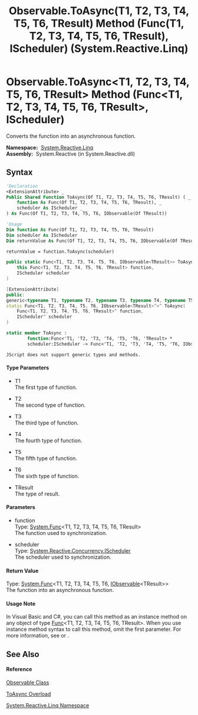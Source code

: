 ﻿---
title: Observable.ToAsync(T1, T2, T3, T4, T5, T6, TResult) Method (Func(T1, T2, T3, T4, T5, T6, TResult), IScheduler) (System.Reactive.Linq)
TOCTitle: ToAsync(T1, T2, T3, T4, T5, T6, TResult) Method (Func(T1, T2, T3, T4, T5, T6, TResult), IScheduler)
ms:assetid: M:System.Reactive.Linq.Observable.ToAsync``7(System.Func{``0,``1,``2,``3,``4,``5,``6},System.Reactive.Concurrency.IScheduler)
ms:mtpsurl: https://msdn.microsoft.com/en-us/library/Hh229630(v=VS.103)
ms:contentKeyID: 36069045
ms.date: 06/28/2011
mtps_version: v=VS.103
dev_langs:
- vb
- csharp
- c++
- fsharp
- jscript
---

# Observable.ToAsync\<T1, T2, T3, T4, T5, T6, TResult\> Method (Func\<T1, T2, T3, T4, T5, T6, TResult\>, IScheduler)

Converts the function into an asynchronous function.

**Namespace:**  [System.Reactive.Linq](hh211929\(v=vs.103\).md)  
**Assembly:**  System.Reactive (in System.Reactive.dll)

## Syntax

``` vb
'Declaration
<ExtensionAttribute> _
Public Shared Function ToAsync(Of T1, T2, T3, T4, T5, T6, TResult) ( _
    function As Func(Of T1, T2, T3, T4, T5, T6, TResult), _
    scheduler As IScheduler _
) As Func(Of T1, T2, T3, T4, T5, T6, IObservable(Of TResult))
```

``` vb
'Usage
Dim function As Func(Of T1, T2, T3, T4, T5, T6, TResult)
Dim scheduler As IScheduler
Dim returnValue As Func(Of T1, T2, T3, T4, T5, T6, IObservable(Of TResult))

returnValue = function.ToAsync(scheduler)
```

``` csharp
public static Func<T1, T2, T3, T4, T5, T6, IObservable<TResult>> ToAsync<T1, T2, T3, T4, T5, T6, TResult>(
    this Func<T1, T2, T3, T4, T5, T6, TResult> function,
    IScheduler scheduler
)
```

``` c++
[ExtensionAttribute]
public:
generic<typename T1, typename T2, typename T3, typename T4, typename T5, typename T6, typename TResult>
static Func<T1, T2, T3, T4, T5, T6, IObservable<TResult>^>^ ToAsync(
    Func<T1, T2, T3, T4, T5, T6, TResult>^ function, 
    IScheduler^ scheduler
)
```

``` fsharp
static member ToAsync : 
        function:Func<'T1, 'T2, 'T3, 'T4, 'T5, 'T6, 'TResult> * 
        scheduler:IScheduler -> Func<'T1, 'T2, 'T3, 'T4, 'T5, 'T6, IObservable<'TResult>> 
```

``` jscript
JScript does not support generic types and methods.
```

#### Type Parameters

  - T1  
    The first type of function.

<!-- end list -->

  - T2  
    The second type of function.

<!-- end list -->

  - T3  
    The third type of function.

<!-- end list -->

  - T4  
    The fourth type of function.

<!-- end list -->

  - T5  
    The fifth type of function.

<!-- end list -->

  - T6  
    The sixth type of function.

<!-- end list -->

  - TResult  
    The type of result.

#### Parameters

  - function  
    Type: [System.Func](https://msdn.microsoft.com/en-us/library/Dd269654)\<T1, T2, T3, T4, T5, T6, TResult\>  
    The function used to synchronization.  

<!-- end list -->

  - scheduler  
    Type: [System.Reactive.Concurrency.IScheduler](hh229149\(v=vs.103\).md)  
    The scheduler used to synchronization.  

#### Return Value

Type: [System.Func](https://msdn.microsoft.com/en-us/library/Dd269654)\<T1, T2, T3, T4, T5, T6, [IObservable](https://msdn.microsoft.com/en-us/library/Dd990377)\<TResult\>\>  
The function into an asynchronous function.  

#### Usage Note

In Visual Basic and C\#, you can call this method as an instance method on any object of type [Func](https://msdn.microsoft.com/en-us/library/Dd269654)\<T1, T2, T3, T4, T5, T6, TResult\>. When you use instance method syntax to call this method, omit the first parameter. For more information, see [](https://msdn.microsoft.com/en-us/library/Bb384936) or [](https://msdn.microsoft.com/en-us/library/Bb383977).

## See Also

#### Reference

[Observable Class](hh244252\(v=vs.103\).md)

[ToAsync Overload](hh211953\(v=vs.103\).md)

[System.Reactive.Linq Namespace](hh211929\(v=vs.103\).md)

